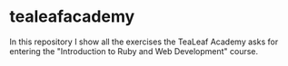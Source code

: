 tealeafacademy
==============
In this repository I show all the exercises the TeaLeaf Academy asks for entering the "Introduction to Ruby and Web Development" course.
